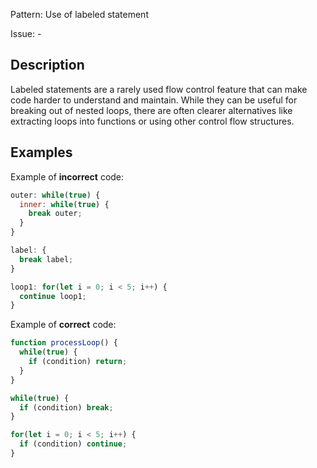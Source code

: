 Pattern: Use of labeled statement

Issue: -

## Description

Labeled statements are a rarely used flow control feature that can make code harder to understand and maintain. While they can be useful for breaking out of nested loops, there are often clearer alternatives like extracting loops into functions or using other control flow structures.

## Examples

Example of **incorrect** code:
```javascript
outer: while(true) {
  inner: while(true) {
    break outer;
  }
}

label: {
  break label;
}

loop1: for(let i = 0; i < 5; i++) {
  continue loop1;
}
```

Example of **correct** code:
```javascript
function processLoop() {
  while(true) {
    if (condition) return;
  }
}

while(true) {
  if (condition) break;
}

for(let i = 0; i < 5; i++) {
  if (condition) continue;
}
```